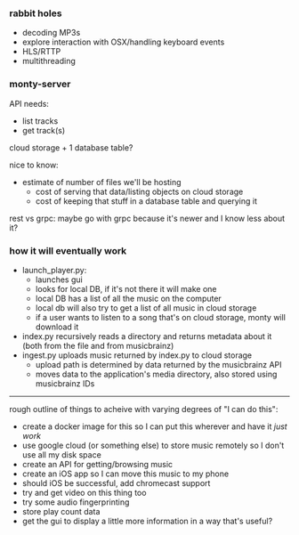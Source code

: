 ### rabbit holes

- decoding MP3s
- explore interaction with OSX/handling keyboard events
- HLS/RTTP
- multithreading

### monty-server

API needs:
- list tracks
- get track(s)

cloud storage + 1 database table?

nice to know:
- estimate of number of files we'll be hosting
    - cost of serving that data/listing objects on cloud storage
    - cost of keeping that stuff in a database table and querying it

rest vs grpc: maybe go with grpc because it's newer and I know less about it?

### how it will eventually work
- launch_player.py:
  - launches gui
  - looks for local DB, if it's not there it will make one
  - local DB has a list of all the music on the computer
  - local db will also try to get a list of all music in cloud storage
  - if a user wants to listen to a song that's on cloud storage, monty will download it
- index.py recursively reads a directory and returns metadata about it (both from the file and from musicbrainz)
- ingest.py uploads music returned by index.py to cloud storage
  - upload path is determined by data returned by the musicbrainz API
  - moves data to the application's media directory, also stored using musicbrainz IDs

---

rough outline of things to acheive with varying degrees of "I can do this":
- create a docker image for this so I can put this wherever and have it *just work*
- use google cloud (or something else) to store music remotely so I don't use all my disk space
- create an API for getting/browsing music
- create an iOS app so I can move this music to my phone
- should iOS be successful, add chromecast support
- try and get video on this thing too
- try some audio fingerprinting
- store play count data
- get the gui to display a little more information in a way that's useful?

